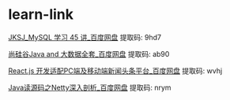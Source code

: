# learn-link

[JKSJ_MySQL 学习 45 讲_百度网盘](https://pan.baidu.com/s/113JKfc6gm5waZ0Qipuo-oQ) 提取码: 9hd7


 
[尚硅谷Java and 大数据全套_百度网盘]( https://pan.baidu.com/s/1aJ03ChrK-55yryQSEowvdg) 提取码: ab90        



[React.js 开发适配PC端及移动端新闻头条平台_百度网盘](https://pan.baidu.com/s/1zmUImuEupKdPFNUtjdCrEg) 提取码: wvhj



[Java读源码之Netty深入剖析_百度网盘](https://pan.baidu.com/s/13XUvuZ8w7QukzweodOjc9w) 提取码: nrym 

